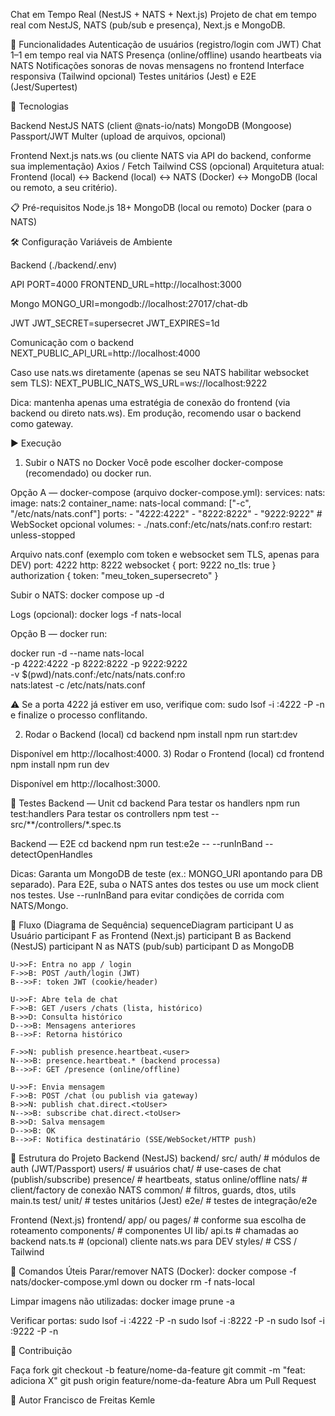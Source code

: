 Chat em Tempo Real (NestJS + NATS + Next.js)
Projeto de chat em tempo real com NestJS, NATS (pub/sub e presença), Next.js e MongoDB.

🚀 Funcionalidades
Autenticação de usuários (registro/login com JWT)
Chat 1–1 em tempo real via NATS
Presença (online/offline) usando heartbeats via NATS
Notificações sonoras de novas mensagens no frontend
Interface responsiva (Tailwind opcional)
Testes unitários (Jest) e E2E (Jest/Supertest)

🔧 Tecnologias

Backend
NestJS
NATS (client @nats-io/nats)
MongoDB (Mongoose)
Passport/JWT
Multer (upload de arquivos, opcional)

Frontend
Next.js
nats.ws (ou cliente NATS via API do backend, conforme sua implementação)
Axios / Fetch
Tailwind CSS (opcional)
Arquitetura atual: Frontend (local) ↔ Backend (local) ↔ NATS (Docker) ↔ MongoDB (local ou remoto, a seu critério).

📋 Pré-requisitos
Node.js 18+
MongoDB (local ou remoto)
Docker (para o NATS)

🛠️ Configuração
Variáveis de Ambiente

Backend (./backend/.env)

API
PORT=4000
FRONTEND_URL=http://localhost:3000

Mongo
MONGO_URI=mongodb://localhost:27017/chat-db

JWT
JWT_SECRET=supersecret
JWT_EXPIRES=1d

Comunicação com o backend
NEXT_PUBLIC_API_URL=http://localhost:4000

Caso use nats.ws diretamente (apenas se seu NATS habilitar websocket sem TLS):
NEXT_PUBLIC_NATS_WS_URL=ws://localhost:9222

Dica: mantenha apenas uma estratégia de conexão do frontend (via backend ou direto nats.ws). Em produção, recomendo usar o backend como gateway.

▶️ Execução
1) Subir o NATS no Docker
Você pode escolher docker-compose (recomendado) ou docker run.

Opção A — docker-compose (arquivo docker-compose.yml):
services:
  nats:
    image: nats:2
    container_name: nats-local
    command: ["-c", "/etc/nats/nats.conf"]
    ports:
      - "4222:4222"
      - "8222:8222"
      - "9222:9222"   # WebSocket opcional
    volumes:
      - ./nats.conf:/etc/nats/nats.conf:ro
    restart: unless-stopped


Arquivo nats.conf (exemplo com token e websocket sem TLS, apenas para DEV)
port: 4222
http: 8222
websocket {
  port: 9222
  no_tls: true
}
authorization {
  token: "meu_token_supersecreto"
}


Subir o NATS:
docker compose up -d

Logs (opcional):
docker logs -f nats-local

Opção B — docker run:

docker run -d --name nats-local \
  -p 4222:4222 -p 8222:8222 -p 9222:9222 \
  -v $(pwd)/nats.conf:/etc/nats/nats.conf:ro \
  nats:latest -c /etc/nats/nats.conf

⚠️ Se a porta 4222 já estiver em uso, verifique com:
sudo lsof -i :4222 -P -n e finalize o processo conflitando.

2) Rodar o Backend (local)
cd backend
npm install
npm run start:dev

Disponível em http://localhost:4000.
3) Rodar o Frontend (local)
cd frontend
npm install
npm run dev

Disponível em http://localhost:3000.

🧪 Testes
Backend — Unit
cd backend
Para testar os handlers
npm run test:handlers
Para testar os controllers
npm test -- src/**/controllers/*.spec.ts

Backend — E2E
cd backend
npm run test:e2e -- --runInBand --detectOpenHandles


Dicas:
Garanta um MongoDB de teste (ex.: MONGO_URI apontando para DB separado).
Para E2E, suba o NATS antes dos testes ou use um mock client nos testes.
Use --runInBand para evitar condições de corrida com NATS/Mongo.

📝 Fluxo (Diagrama de Sequência)
sequenceDiagram
    participant U as Usuário
    participant F as Frontend (Next.js)
    participant B as Backend (NestJS)
    participant N as NATS (pub/sub)
    participant D as MongoDB

    U->>F: Entra no app / login
    F->>B: POST /auth/login (JWT)
    B-->>F: token JWT (cookie/header)

    U->>F: Abre tela de chat
    F->>B: GET /users /chats (lista, histórico)
    B->>D: Consulta histórico
    D-->>B: Mensagens anteriores
    B-->>F: Retorna histórico

    F->>N: publish presence.heartbeat.<user>
    N-->>B: presence.heartbeat.* (backend processa)
    B-->>F: GET /presence (online/offline)

    U->>F: Envia mensagem
    F->>B: POST /chat (ou publish via gateway)
    B->>N: publish chat.direct.<toUser>
    N-->>B: subscribe chat.direct.<toUser>
    B->>D: Salva mensagem
    D-->>B: OK
    B-->>F: Notifica destinatário (SSE/WebSocket/HTTP push)

📁 Estrutura do Projeto
Backend (NestJS)
backend/
  src/
    auth/          # módulos de auth (JWT/Passport)
    users/         # usuários
    chat/          # use-cases de chat (publish/subscribe)
    presence/      # heartbeats, status online/offline
    nats/          # client/factory de conexão NATS
    common/        # filtros, guards, dtos, utils
    main.ts
  test/
    unit/          # testes unitários (Jest)
    e2e/           # testes de integração/e2e

Frontend (Next.js)
frontend/
  app/ ou pages/   # conforme sua escolha de roteamento
  components/      # componentes UI
  lib/
    api.ts         # chamadas ao backend
    nats.ts        # (opcional) cliente nats.ws para DEV
  styles/          # CSS / Tailwind

🧰 Comandos Úteis
Parar/remover NATS (Docker):
docker compose -f nats/docker-compose.yml down
ou
docker rm -f nats-local


Limpar imagens não utilizadas:
docker image prune -a


Verificar portas:
sudo lsof -i :4222 -P -n
sudo lsof -i :8222 -P -n
sudo lsof -i :9222 -P -n

👤 Contribuição

Faça fork
git checkout -b feature/nome-da-feature
git commit -m "feat: adiciona X"
git push origin feature/nome-da-feature
Abra um Pull Request

📄 Autor
Francisco de Freitas Kemle
